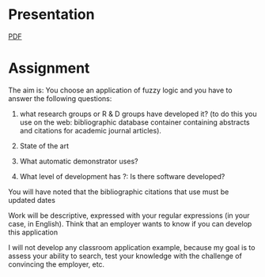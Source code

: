 # Presentation

[PDF](fuzzy_logic.pdf)

# Assignment

The aim is: You choose an application of fuzzy logic and you have to answer
the following questions:

1. what research groups or R & D groups have developed it? (to do this you use
   on the web: bibliographic database container containing abstracts and
   citations for academic journal articles).

2. State of the art

3. What automatic demonstrator uses?

4. What level of development has ?: Is there software developed?

You will have noted that the bibliographic citations that use must be updated
dates

Work will be descriptive, expressed with your regular expressions (in your
case, in English). Think that an employer wants to know if you can develop
this application

I will not develop any classroom application example, because my goal is to
assess your ability to search, test your knowledge with the challenge of
convincing the employer, etc.
